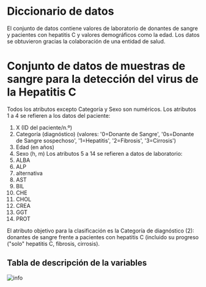 # Diccionario de datos

El conjunto de datos contiene valores de laboratorio de donantes de sangre y pacientes con hepatitis C y valores demográficos como la edad. Los datos se obtuvieron gracias la colaboración de una entidad de salud.


# Conjunto de datos de muestras de sangre para la detección del virus de la Hepatitis C

Todos los atributos excepto Categoría y Sexo son numéricos.
Los atributos 1 a 4 se refieren a los datos del paciente:
1) X (ID del paciente/n.º)
2) Categoría (diagnóstico) (valores: '0=Donante de Sangre', '0s=Donante de Sangre sospechoso', '1=Hepatitis', '2=Fibrosis', '3=Cirrosis')
3) Edad (en años)
4) Sexo (h, m)
Los atributos 5 a 14 se refieren a datos de laboratorio:
5) ALBA
6) ALP
7) alternativa
8) AST
9) BIL
10) CHE
11) CHOL
12) CREA
13) GGT
14) PROT

El atributo objetivo para la clasificación es la Categoría de diagnóstico  (2): donantes de sangre frente a pacientes con hepatitis C (incluido su progreso ("solo" hepatitis C, fibrosis, cirrosis).

## Tabla de descripción de la variables

![info](https://user-images.githubusercontent.com/85200382/207716424-350c26a8-30f9-472e-94f2-cf3d982d7f6d.png)



